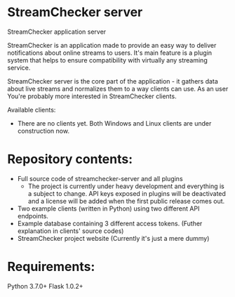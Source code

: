 # StreamChecker server
StreamChecker application server

StreamChecker is an application made to provide an easy way to deliver notifications about online streams to users. It's main feature is a plugin system that helps to ensure compatibility with virtually any streaming service.

StreamChecker server is the core part of the application - it gathers data about live streams and normalizes them to a way clients can use. As an user You're probably more interested in StreamChecker clients.

Available clients:
- There are no clients yet. Both Windows and Linux clients are under construction now.

# Repository contents:
- Full source code of streamchecker-server and all plugins
    - The project is currently under heavy development and everything is a subject to change. API keys exposed in plugins will be deactivated and a license will be added when the first public release comes out.
- Two example clients (written in Python) using two different API endpoints.
- Example database containing 3 different access tokens. (Futher explanation in clients' source codes)
- StreamChecker project website (Currently it's just a mere dummy)

# Requirements:
Python 3.7.0+
Flask 1.0.2+

